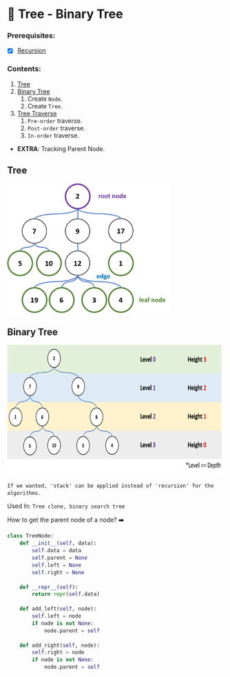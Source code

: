 # 🌳 Tree - Binary Tree

### Prerequisites:

* [X]  [Recursion](../(4)%20Recursion)

### Contents:

1. [Tree](#tree)
2. [Binary Tree](#binary-tree)
   1. Create `Node`.
   2. Create `Tree`.
3. [Tree Traverse]()
   1. `Pre-order` traverse.
   2. `Post-order` traverse.
   3. `In-order` traverse.

* **EXTRA**: Tracking Parent Node.

## Tree
<img height="300em" src="../assets/(5) Tree/tree.png" alt="">

## Binary Tree
<img height="300em" src="../assets/(5) Tree/binary_tree.png" alt="">




`If we wanted, 'stack' can be applied instead of 'recursion' for the algorithms.`

Used In: `Tree clone, binary search tree`

How to get the parent node of a node?
➡️

```python
class TreeNode:
    def __init__(self, data):
        self.data = data
        self.parent = None
        self.left = None
        self.right = None
  
    def __repr__(self):
        return repr(self.data)

    def add_left(self, node):
        self.left = node
        if node is not None:
            node.parent = self

    def add_right(self, node):
        self.right = node
        if node is not None:
            node.parent = self
```
